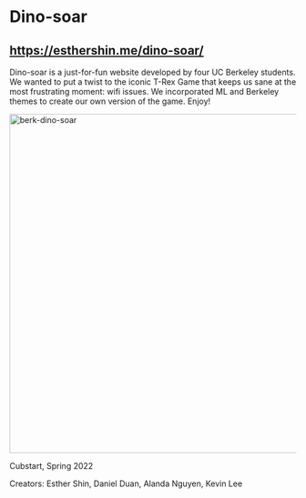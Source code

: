 # Dino-soar

## https://esthershin.me/dino-soar/

Dino-soar is a just-for-fun website developed by four UC Berkeley students.
We wanted to put a twist to the iconic T-Rex Game that keeps us sane at the most 
frustrating moment: wifi issues. We incorporated ML and Berkeley themes to create
our own version of the game. Enjoy!

<img width="596" alt="berk-dino-soar" src="https://user-images.githubusercontent.com/46742484/167218064-4ef10f56-fcdd-4944-89cb-3c00aa6f687d.png">


Cubstart, Spring 2022

Creators: Esther Shin, Daniel Duan, Alanda Nguyen, Kevin Lee
